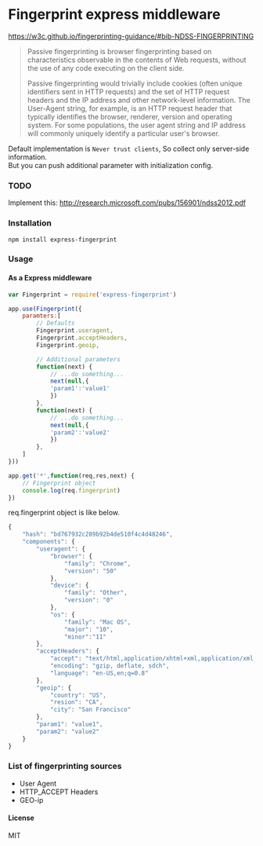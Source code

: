 # Fingerprint express middleware

https://w3c.github.io/fingerprinting-guidance/#bib-NDSS-FINGERPRINTING
> Passive fingerprinting is browser fingerprinting based on characteristics observable in the contents of Web requests, without the use of any code executing on the client side.  
>
> Passive fingerprinting would trivially include cookies (often unique identifiers sent in HTTP requests) and the set of HTTP request headers and the IP address and other network-level information. The User-Agent string, for example, is an HTTP request header that typically identifies the browser, renderer, version and operating system. For some populations, the user agent string and IP address will commonly uniquely identify a particular user's browser.

Default implementation is `Never trust clients`, So collect only server-side information.  
But you can push additional parameter with initialization config.  

### TODO
Implement this:
http://research.microsoft.com/pubs/156901/ndss2012.pdf

### Installation

```
npm install express-fingerprint
```
### Usage

#### As a Express middleware

```javascript
var Fingerprint = require('express-fingerprint')

app.use(Fingerprint({
	paramters:[
		// Defaults
		Fingerprint.useragent,
		Fingerprint.acceptHeaders,
		Fingerprint.geoip,

		// Additional parameters
		function(next) {
			// ...do something...
			next(null,{
			'param1':'value1'
			})
		},
		function(next) {
			// ...do something...
			next(null,{
			'param2':'value2'
			})
		},
	]
}))

app.get('*',function(req,res,next) {
	// Fingerprint object
	console.log(req.fingerprint)
})
```

req.fingerprint object is like below.
```javascript
{
	"hash": "bd767932c289b92b4de510f4c4d48246",
	"components": {
		"useragent": {
			"browser": {
				"family": "Chrome",
				"version": "50"
			},
			"device": {
				"family": "Other",
				"version": "0"
			},
			"os": {
				"family": "Mac OS",
				"major": "10",
				"minor":"11"
		},
		"acceptHeaders": {
			"accept": "text/html,application/xhtml+xml,application/xml;q=0.9,image/webp,*/*;q=0.8",
			"encoding": "gzip, deflate, sdch",
			"language": "en-US,en;q=0.8"
		},
		"geoip": {
			"country": "US",
			"resion": "CA",
			"city": "San Francisco"
		},
		"param1": "value1",
		"param2": "value2"
	}
}
```


### List of fingerprinting sources

* User Agent
* HTTP_ACCEPT Headers
* GEO-ip

#### License

MIT
